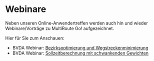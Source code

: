 # Webinare
Neben unseren Online-Anwendertreffen werden auch hin und wieder Webinare/Vorträge zu MultiRoute Go! aufgezeichnet.

Hier für Sie zum Anschauen:
- BVDA Webinar: [Bezirksoptimierung und Wegstreckenminimierung](https://www.bvda.de/akademie/seminare-2021/webinar-bezirksoptimierung-und-wegstreckenminimierung.html)
- BVDA Webinar: [Sollzeitberechnung mit schwankenden Gewichten](https://www.bvda.de/akademie/seminare-2020/online-seminar-sollzeitberechnung.html)

